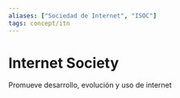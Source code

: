 ```yaml
---
aliases: ["Sociedad de Internet", "ISOC"]
tags: concept/itn
---
```


# Internet Society
Promueve desarrollo, evolución y uso de internet